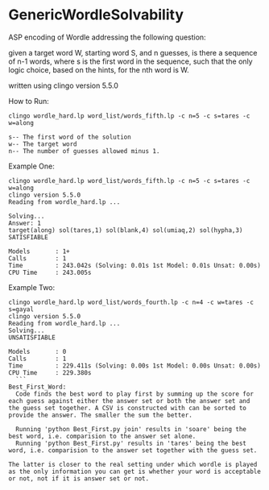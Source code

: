 # GenericWordleSolvability
ASP encoding of Wordle addressing the following question:

given a target word W, starting word S, and n guesses, is there a sequence of n-1 words, where s is the first word in the sequence, such that the only logic choice, based on the hints, for the nth word is W.

written using clingo version 5.5.0

How to Run:
  ```
  clingo wordle_hard.lp word_list/words_fifth.lp -c n=5 -c s=tares -c w=along

  s-- The first word of the solution
  w-- The target word
  n-- The number of guesses allowed minus 1. 
```
Example One:
  ```
  clingo wordle_hard.lp word_list/words_fifth.lp -c n=5 -c s=tares -c w=along
  clingo version 5.5.0
  Reading from wordle_hard.lp ...

  Solving...
  Answer: 1
  target(along) sol(tares,1) sol(blank,4) sol(umiaq,2) sol(hypha,3)
  SATISFIABLE

  Models       : 1+
  Calls        : 1
  Time         : 243.042s (Solving: 0.01s 1st Model: 0.01s Unsat: 0.00s)
  CPU Time     : 243.005s
```
Example Two:
  ```
  clingo wordle_hard.lp word_list/words_fourth.lp -c n=4 -c w=tares -c s=gayal
  clingo version 5.5.0
  Reading from wordle_hard.lp ...
  Solving...
  UNSATISFIABLE
 
  Models       : 0
  Calls        : 1
  Time         : 229.411s (Solving: 0.00s 1st Model: 0.00s Unsat: 0.00s)
  CPU Time     : 229.380s
	```
Best_First_Word:
	Code finds the best word to play first by summing up the score for each guess against either the answer set or both the answer set and the guess set together. A CSV is constructed with can be sorted to provide the answer. The smaller the sum the better. 
	
	Running 'python Best_First.py join' results in 'soare' being the best word, i.e. comparision to the answer set alone. 
	Running 'python Best_First.py' results in 'tares' being the best word, i.e. comparision to the answer set together with the guess set. 
	
The latter is closer to the real setting under which wordle is played as the only information you can get is whether your word is acceptable or not, not if it is answer set or not. 
